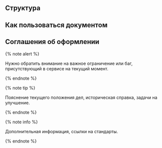 ## Структура

## Как пользоваться документом

## Соглашения об оформлении

{% note alert %}

Нужно обратить внимание на важное ограничение или баг, присутствующий в сервисе на текущий момент.

{% endnote %}


{% note tip %}

Пояснение текущего положения дел, историческая справка, задачи на улучшение.

{% endnote %}


{% note info %}

Дополнительная информация, ссылки на стандарты.

{% endnote %}
